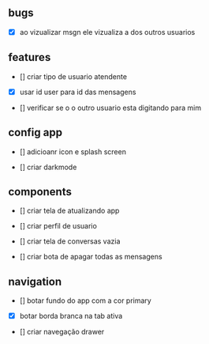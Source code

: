 ## bugs

- [x] ao vizualizar msgn ele vizualiza a dos outros usuarios

## features

- [] criar tipo de usuario atendente

- [x] usar id user para id das mensagens

- [] verificar se o o outro usuario esta digitando para mim

## config app

- [] adicioanr icon e splash screen

- [] criar darkmode

## components

- [] criar tela de atualizando app

- [] criar perfil de usuario

- [] criar tela de conversas vazia

- [] criar bota de apagar todas as mensagens

## navigation

- [] botar fundo do app com a cor primary

- [x] botar borda branca na tab ativa

- [] criar navegação drawer

